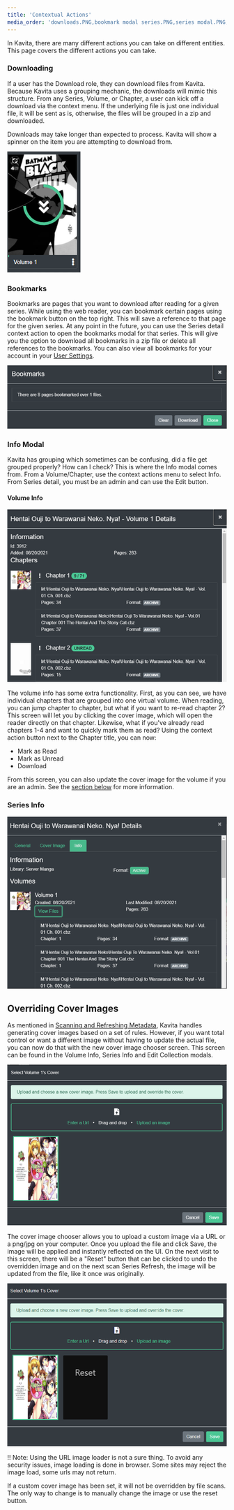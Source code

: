 ```yaml
---
title: 'Contextual Actions'
media_order: 'downloads.PNG,bookmark modal series.PNG,series modal.PNG,volume modal.PNG,cover image original.PNG,cover image after.PNG'
---
```


In Kavita, there are many different actions you can take on different entities. This page covers the different actions you can take.


### Downloading
If a user has the Download role, they can download files from Kavita. Because Kavita uses a grouping mechanic, the downloads will mimic this structure. From any Series, Volume, or Chapter, a user can kick off a download via the context menu. If the underlying file is just one individual file, it will be sent as is, otherwise, the files will be grouped in a zip and downloaded. 

Downloads may take longer than expected to process. Kavita will show a spinner on the item you are attempting to download from. 

![downloads](downloads.PNG "downloads")

### Bookmarks
Bookmarks are pages that you want to download after reading for a given series. While using the web reader, you can bookmark certain pages using the bookmark button on the top right. This will save a reference to that page for the given series. At any point in the future, you can use the Series detail context action to open the bookmarks modal for that series. This will give you the option to download all bookmarks in a zip file or delete all references to the bookmarks. You can also view all bookmarks for your account in your [User Settings](https://wiki.kavitareader.com/en/guides/preferences#bookmarks). 

![bookmark%20modal%20series](bookmark%20modal%20series.PNG "bookmark%20modal%20series")

### Info Modal
Kavita has grouping which sometimes can be confusing, did a file get grouped properly? How can I check? This is where the Info modal comes from. From a Volume/Chapter, use the context actions menu to select Info. From Series detail, you must be an admin and can use the Edit button.

#### Volume Info
![volume%20modal](volume%20modal.PNG "volume%20modal")

The volume info has some extra functionality. First, as you can see, we have individual chapters that are grouped into one virtual volume. When reading, you can jump chapter to chapter, but what if you want to re-read chapter 2? This screen will let you by clicking the cover image, which will open the reader directly on that chapter. Likewise, what if you've already read chapters 1-4 and want to quickly mark them as read? Using the context action button next to the Chapter title, you can now: 
* Mark as Read
* Mark as Unread
* Download

From this screen, you can also update the cover image for the volume if you are an admin. See the [section below](https://wiki.kavitareader.com/en/guides/contextual-actions#overriding-cover-images) for more information.

### Series Info
![series%20modal](series%20modal.PNG "series%20modal")


## Overriding Cover Images
As mentioned in [Scanning and Refreshing Metadata](https://wiki.kavitareader.com/en/guides/scanning-analyzing-and-refreshing-metadata#what-happens-during-analysis), Kavita handles generating cover images based on a set of rules. However, if you want total control or want a different image without having to update the actual file, you can now do that with the new cover image chooser screen. This screen can be found in the Volume Info, Series Info and Edit Collection modals.

![cover%20image%20original](cover%20image%20original.PNG "cover%20image%20original")

The cover image chooser allows you to upload a custom image via a URL or a png/jpg on your computer. Once you upload the file and click Save, the image will be applied and instantly reflected on the UI. On the next visit to this screen, there will be a "Reset" button that can be clicked to undo the overridden image and on the next scan Series Refresh, the image will be updated from the file, like it once was originally.

![cover%20image%20after](cover%20image%20after.PNG "cover%20image%20after")

!! Note: Using the URL image loader is not a sure thing. To avoid any security issues, image loading is done in browser. Some sites may reject the image load, some urls may not return. 

If a custom cover image has been set, it will not be overridden by file scans. The only way to change is to manually change the image or use the reset button.


